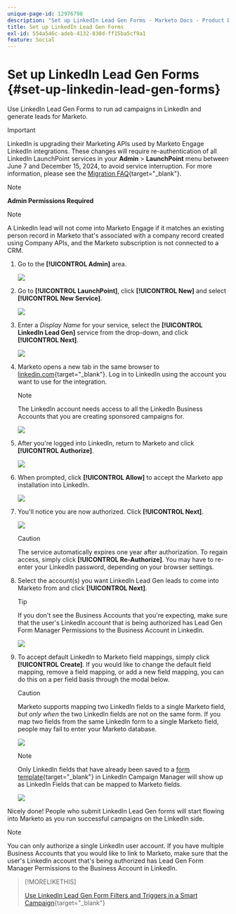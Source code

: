 ```yaml
---
unique-page-id: 12976798
description: "Set up LinkedIn Lead Gen Forms - Marketo Docs - Product Documentation"
title: Set up LinkedIn Lead Gen Forms
exl-id: 554a546c-adeb-4132-830d-ff15ba5cf9a1
feature: Social
---
```

# Set up LinkedIn Lead Gen Forms {#set-up-linkedin-lead-gen-forms}

Use LinkedIn Lead Gen Forms to run ad campaigns in LinkedIn and generate leads for Marketo.

>[!IMPORTANT]
>
>LinkedIn is upgrading their Marketing APIs used by Marketo Engage LinkedIn integrations. These changes will require re-authentication of all LinkedIn LaunchPoint services in your **Admin** > **LaunchPoint** menu between June 7 and December 15, 2024, to avoid service interruption. For more information, please see the [Migration FAQ](https://nation.marketo.com/t5/employee-blogs/linkedin-re-authentication-required/ba-p/347794){target="_blank"}.

>[!NOTE]
>
>**Admin Permissions Required**

>[!NOTE]
>
>A LinkedIn lead will not come into Marketo Engage if it matches an existing person record in Marketo that's associated with a company record created using Company APIs, and the Marketo subscription is not connected to a CRM.

1. Go to the **[!UICONTROL Admin]** area.

   ![](assets/set-up-linkedin-lead-gen-forms-1.png)

1. Go to **[!UICONTROL LaunchPoint]**, click **[!UICONTROL New]** and select **[!UICONTROL New Service]**.

   ![](assets/set-up-linkedin-lead-gen-forms-2.png)

1. Enter a _Display Name_ for your service, select the **[!UICONTROL LinkedIn Lead Gen]** service from the drop-down, and click **[!UICONTROL Next]**.

   ![](assets/set-up-linkedin-lead-gen-forms-3.png)

1. Marketo opens a new tab in the same browser to [linkedin.com](https://www.linkedin.com){target="_blank"}. Log in to LinkedIn using the account you want to use for the integration.

   >[!NOTE]
   >
   >The LinkedIn account needs access to all the LinkedIn Business Accounts that you are creating sponsored campaigns for.

   ![](assets/set-up-linkedin-lead-gen-forms-4.png)

1. After you're logged into LinkedIn, return to Marketo and click **[!UICONTROL Authorize]**.

   ![](assets/set-up-linkedin-lead-gen-forms-5.png)

1. When prompted, click **[!UICONTROL Allow]** to accept the Marketo app installation into LinkedIn.

   ![](assets/set-up-linkedin-lead-gen-forms-6.png)

1. You'll notice you are now authorized. Click **[!UICONTROL Next]**.

   ![](assets/set-up-linkedin-lead-gen-forms-7.png)

   >[!CAUTION]
   >
   >The service automatically expires one year after authorization. To regain access, simply click **[!UICONTROL Re-Authorize]**. You may have to re-enter your LinkedIn password, depending on your browser settings.

1. Select the account(s) you want LinkedIn Lead Gen leads to come into Marketo from and click **[!UICONTROL Next]**.

   >[!TIP]
   >
   >If you don't see the Business Accounts that you're expecting, make sure that the user's LinkedIn account that is being authorized has Lead Gen Form Manager Permissions to the Business Account in LinkedIn.

   ![](assets/set-up-linkedin-lead-gen-forms-8.png)

1. To accept default LinkedIn to Marketo field mappings, simply click **[!UICONTROL Create]**. If you would like to change the default field mapping, remove a field mapping, or add a new field mapping, you can do this on a per field basis through the modal below.

   >[!CAUTION]
   >
   >Marketo supports mapping two LinkedIn fields to a single Marketo field, _but only when_ the two LinkedIn fields are not on the same form. If you map two fields from the same LinkedIn form to a single Marketo field, people may fail to enter your Marketo database.

   ![](assets/set-up-linkedin-lead-gen-forms-9.png)

   >[!NOTE]
   >
   >Only LinkedIn fields that have already been saved to a [form template](https://www.linkedin.com/help/lms/answer/79634){target="_blank"} in LinkedIn Campaign Manager will show up as LinkedIn Fields that can be mapped to Marketo fields.

   ![](assets/set-up-linkedin-lead-gen-forms-10.png)

Nicely done! People who submit LinkedIn Lead Gen forms will start flowing into Marketo as you run successful campaigns on the LinkedIn side.

>[!NOTE]
>
>You can only authorize a single LinkedIn user account. If you have multiple Business Accounts that you would like to link to Marketo, make sure that the user's LinkedIn account that's being authorized has Lead Gen Form Manager Permissions to the Business Account in LinkedIn.

>[!MORELIKETHIS]
>
>[Use LinkedIn Lead Gen Form Filters and Triggers in a Smart Campaign](/help/marketo/product-docs/demand-generation/social/social-functions/use-linkedin-lead-gen-form-filters-and-triggers-in-a-smart-campaign.md){target="_blank"}
